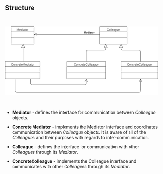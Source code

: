 ## Structure

<br/>

[<img src="../assets/img/02_General_Diagram.png"/>](#)

<br/>

- **Mediator** - defines the interface for communication between *Colleague* objects.

- **Concrete Mediator** -  implements the Mediator interface and coordinates communication between *Colleague* objects. It is aware of all of the *Colleagues* and their purposes with regards to inter-communication.

- **Colleague** - defines the interface for communication with other *Colleagues* through its *Mediator*.

- **ConcreteColleague** - implements the Colleague interface and communicates with other *Colleagues* through its *Mediator*.